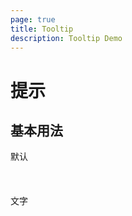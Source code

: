 ```yaml
---
page: true
title: Tooltip
description: Tooltip Demo
---
```


# 提示

## 基本用法
<FTooltip tooltip="这里是提示内容"><FButton>默认</FButton></FTooltip>    
<br>
<br>
<br>
<FTooltip tooltip="这里是提示内容" placement="top-bottom" theme="light">文字</FTooltip>

